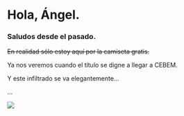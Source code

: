 # Hola, Ángel.

### Saludos desde el pasado.

~~En realidad sólo estoy aquí por la camiseta gratis.~~

Ya nos veremos cuando el título se digne a llegar a CEBEM.


Y este infiltrado se va elegantemente...


...


![](https://d.wattpad.com/story_parts/869335574/images/160c02bef628bfa8667902788966.gif)
